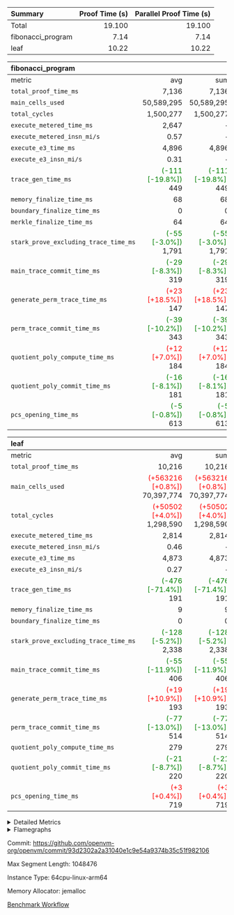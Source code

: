 | Summary | Proof Time (s) | Parallel Proof Time (s) |
|:---|---:|---:|
| Total |  19.100 |  19.100 |
| fibonacci_program |  7.14 |  7.14 |
| leaf |  10.22 |  10.22 |


| fibonacci_program |||||
|:---|---:|---:|---:|---:|
|metric|avg|sum|max|min|
| `total_proof_time_ms ` |  7,136 |  7,136 |  7,136 |  7,136 |
| `main_cells_used     ` |  50,589,295 |  50,589,295 |  50,589,295 |  50,589,295 |
| `total_cycles        ` |  1,500,277 |  1,500,277 |  1,500,277 |  1,500,277 |
| `execute_metered_time_ms` |  2,647 | -          | -          | -          |
| `execute_metered_insn_mi/s` |  0.57 | -          |  0.57 |  0.57 |
| `execute_e3_time_ms  ` |  4,896 |  4,896 |  4,896 |  4,896 |
| `execute_e3_insn_mi/s` |  0.31 | -          |  0.31 |  0.31 |
| `trace_gen_time_ms   ` | <span style='color: green'>(-111 [-19.8%])</span> 449 | <span style='color: green'>(-111 [-19.8%])</span> 449 | <span style='color: green'>(-111 [-19.8%])</span> 449 | <span style='color: green'>(-111 [-19.8%])</span> 449 |
| `memory_finalize_time_ms` |  68 |  68 |  68 |  68 |
| `boundary_finalize_time_ms` |  0 |  0 |  0 |  0 |
| `merkle_finalize_time_ms` |  64 |  64 |  64 |  64 |
| `stark_prove_excluding_trace_time_ms` | <span style='color: green'>(-55 [-3.0%])</span> 1,791 | <span style='color: green'>(-55 [-3.0%])</span> 1,791 | <span style='color: green'>(-55 [-3.0%])</span> 1,791 | <span style='color: green'>(-55 [-3.0%])</span> 1,791 |
| `main_trace_commit_time_ms` | <span style='color: green'>(-29 [-8.3%])</span> 319 | <span style='color: green'>(-29 [-8.3%])</span> 319 | <span style='color: green'>(-29 [-8.3%])</span> 319 | <span style='color: green'>(-29 [-8.3%])</span> 319 |
| `generate_perm_trace_time_ms` | <span style='color: red'>(+23 [+18.5%])</span> 147 | <span style='color: red'>(+23 [+18.5%])</span> 147 | <span style='color: red'>(+23 [+18.5%])</span> 147 | <span style='color: red'>(+23 [+18.5%])</span> 147 |
| `perm_trace_commit_time_ms` | <span style='color: green'>(-39 [-10.2%])</span> 343 | <span style='color: green'>(-39 [-10.2%])</span> 343 | <span style='color: green'>(-39 [-10.2%])</span> 343 | <span style='color: green'>(-39 [-10.2%])</span> 343 |
| `quotient_poly_compute_time_ms` | <span style='color: red'>(+12 [+7.0%])</span> 184 | <span style='color: red'>(+12 [+7.0%])</span> 184 | <span style='color: red'>(+12 [+7.0%])</span> 184 | <span style='color: red'>(+12 [+7.0%])</span> 184 |
| `quotient_poly_commit_time_ms` | <span style='color: green'>(-16 [-8.1%])</span> 181 | <span style='color: green'>(-16 [-8.1%])</span> 181 | <span style='color: green'>(-16 [-8.1%])</span> 181 | <span style='color: green'>(-16 [-8.1%])</span> 181 |
| `pcs_opening_time_ms ` | <span style='color: green'>(-5 [-0.8%])</span> 613 | <span style='color: green'>(-5 [-0.8%])</span> 613 | <span style='color: green'>(-5 [-0.8%])</span> 613 | <span style='color: green'>(-5 [-0.8%])</span> 613 |

| leaf |||||
|:---|---:|---:|---:|---:|
|metric|avg|sum|max|min|
| `total_proof_time_ms ` |  10,216 |  10,216 |  10,216 |  10,216 |
| `main_cells_used     ` | <span style='color: red'>(+563216 [+0.8%])</span> 70,397,774 | <span style='color: red'>(+563216 [+0.8%])</span> 70,397,774 | <span style='color: red'>(+563216 [+0.8%])</span> 70,397,774 | <span style='color: red'>(+563216 [+0.8%])</span> 70,397,774 |
| `total_cycles        ` | <span style='color: red'>(+50502 [+4.0%])</span> 1,298,590 | <span style='color: red'>(+50502 [+4.0%])</span> 1,298,590 | <span style='color: red'>(+50502 [+4.0%])</span> 1,298,590 | <span style='color: red'>(+50502 [+4.0%])</span> 1,298,590 |
| `execute_metered_time_ms` |  2,814 |  2,814 |  2,814 |  2,814 |
| `execute_metered_insn_mi/s` |  0.46 | -          |  0.46 |  0.46 |
| `execute_e3_time_ms  ` |  4,873 |  4,873 |  4,873 |  4,873 |
| `execute_e3_insn_mi/s` |  0.27 | -          |  0.27 |  0.27 |
| `trace_gen_time_ms   ` | <span style='color: green'>(-476 [-71.4%])</span> 191 | <span style='color: green'>(-476 [-71.4%])</span> 191 | <span style='color: green'>(-476 [-71.4%])</span> 191 | <span style='color: green'>(-476 [-71.4%])</span> 191 |
| `memory_finalize_time_ms` |  9 |  9 |  9 |  9 |
| `boundary_finalize_time_ms` |  0 |  0 |  0 |  0 |
| `stark_prove_excluding_trace_time_ms` | <span style='color: green'>(-128 [-5.2%])</span> 2,338 | <span style='color: green'>(-128 [-5.2%])</span> 2,338 | <span style='color: green'>(-128 [-5.2%])</span> 2,338 | <span style='color: green'>(-128 [-5.2%])</span> 2,338 |
| `main_trace_commit_time_ms` | <span style='color: green'>(-55 [-11.9%])</span> 406 | <span style='color: green'>(-55 [-11.9%])</span> 406 | <span style='color: green'>(-55 [-11.9%])</span> 406 | <span style='color: green'>(-55 [-11.9%])</span> 406 |
| `generate_perm_trace_time_ms` | <span style='color: red'>(+19 [+10.9%])</span> 193 | <span style='color: red'>(+19 [+10.9%])</span> 193 | <span style='color: red'>(+19 [+10.9%])</span> 193 | <span style='color: red'>(+19 [+10.9%])</span> 193 |
| `perm_trace_commit_time_ms` | <span style='color: green'>(-77 [-13.0%])</span> 514 | <span style='color: green'>(-77 [-13.0%])</span> 514 | <span style='color: green'>(-77 [-13.0%])</span> 514 | <span style='color: green'>(-77 [-13.0%])</span> 514 |
| `quotient_poly_compute_time_ms` |  279 |  279 |  279 |  279 |
| `quotient_poly_commit_time_ms` | <span style='color: green'>(-21 [-8.7%])</span> 220 | <span style='color: green'>(-21 [-8.7%])</span> 220 | <span style='color: green'>(-21 [-8.7%])</span> 220 | <span style='color: green'>(-21 [-8.7%])</span> 220 |
| `pcs_opening_time_ms ` | <span style='color: red'>(+3 [+0.4%])</span> 719 | <span style='color: red'>(+3 [+0.4%])</span> 719 | <span style='color: red'>(+3 [+0.4%])</span> 719 | <span style='color: red'>(+3 [+0.4%])</span> 719 |



<details>
<summary>Detailed Metrics</summary>

|  | keygen_time_ms | commit_exe_time_ms | app proof_time_ms | agg_layer_time_ms |
| --- | --- | --- | --- |
|  | 48 | 5 | 13,730 | 10,249 | 

| group | single_leaf_agg_time_ms | num_segments | num_children | memory_to_vec_partition_time_ms | insns | fri.log_blowup | execute_segment_time_ms | execute_metered_time_ms | execute_metered_insn_mi/s |
| --- | --- | --- | --- | --- | --- | --- | --- | --- | --- |
| fibonacci_program |  | 1 |  | 24 | 1,500,278 | 1 | 10,639 | 2,647 | 0.57 | 
| leaf | 10,248 |  | 1 |  |  | 1 |  |  |  | 

| group | air_name | quotient_deg | interactions | constraints |
| --- | --- | --- | --- | --- |
| fibonacci_program | AccessAdapterAir<16> | 2 | 5 | 12 | 
| fibonacci_program | AccessAdapterAir<2> | 2 | 5 | 12 | 
| fibonacci_program | AccessAdapterAir<32> | 2 | 5 | 12 | 
| fibonacci_program | AccessAdapterAir<4> | 2 | 5 | 12 | 
| fibonacci_program | AccessAdapterAir<8> | 2 | 5 | 12 | 
| fibonacci_program | BitwiseOperationLookupAir<8> | 2 | 2 | 4 | 
| fibonacci_program | MemoryMerkleAir<8> | 2 | 4 | 39 | 
| fibonacci_program | PersistentBoundaryAir<8> | 2 | 3 | 7 | 
| fibonacci_program | PhantomAir | 2 | 3 | 5 | 
| fibonacci_program | Poseidon2PeripheryAir<BabyBearParameters>, 1> | 2 | 1 | 286 | 
| fibonacci_program | ProgramAir | 1 | 1 | 4 | 
| fibonacci_program | RangeTupleCheckerAir<2> | 1 | 1 | 4 | 
| fibonacci_program | Rv32HintStoreAir | 2 | 18 | 28 | 
| fibonacci_program | VariableRangeCheckerAir | 1 | 1 | 4 | 
| fibonacci_program | VmAirWrapper<Rv32BaseAluAdapterAir, BaseAluCoreAir<4, 8> | 2 | 20 | 37 | 
| fibonacci_program | VmAirWrapper<Rv32BaseAluAdapterAir, LessThanCoreAir<4, 8> | 2 | 18 | 40 | 
| fibonacci_program | VmAirWrapper<Rv32BaseAluAdapterAir, ShiftCoreAir<4, 8> | 2 | 24 | 91 | 
| fibonacci_program | VmAirWrapper<Rv32BranchAdapterAir, BranchEqualCoreAir<4> | 2 | 11 | 20 | 
| fibonacci_program | VmAirWrapper<Rv32BranchAdapterAir, BranchLessThanCoreAir<4, 8> | 2 | 13 | 35 | 
| fibonacci_program | VmAirWrapper<Rv32CondRdWriteAdapterAir, Rv32JalLuiCoreAir> | 2 | 10 | 18 | 
| fibonacci_program | VmAirWrapper<Rv32JalrAdapterAir, Rv32JalrCoreAir> | 2 | 16 | 20 | 
| fibonacci_program | VmAirWrapper<Rv32LoadStoreAdapterAir, LoadSignExtendCoreAir<4, 8> | 2 | 18 | 33 | 
| fibonacci_program | VmAirWrapper<Rv32LoadStoreAdapterAir, LoadStoreCoreAir<4> | 2 | 17 | 40 | 
| fibonacci_program | VmAirWrapper<Rv32MultAdapterAir, DivRemCoreAir<4, 8> | 2 | 25 | 84 | 
| fibonacci_program | VmAirWrapper<Rv32MultAdapterAir, MulHCoreAir<4, 8> | 2 | 24 | 31 | 
| fibonacci_program | VmAirWrapper<Rv32MultAdapterAir, MultiplicationCoreAir<4, 8> | 2 | 19 | 19 | 
| fibonacci_program | VmAirWrapper<Rv32RdWriteAdapterAir, Rv32AuipcCoreAir> | 2 | 12 | 14 | 
| fibonacci_program | VmConnectorAir | 2 | 5 | 11 | 
| leaf | AccessAdapterAir<2> | 2 | 5 | 12 | 
| leaf | AccessAdapterAir<4> | 2 | 5 | 12 | 
| leaf | AccessAdapterAir<8> | 2 | 5 | 12 | 
| leaf | FriReducedOpeningAir | 2 | 39 | 71 | 
| leaf | JalRangeCheckAir | 2 | 9 | 14 | 
| leaf | NativePoseidon2Air<BabyBearParameters>, 1> | 2 | 136 | 572 | 
| leaf | PhantomAir | 2 | 3 | 5 | 
| leaf | ProgramAir | 1 | 1 | 4 | 
| leaf | VariableRangeCheckerAir | 1 | 1 | 4 | 
| leaf | VmAirWrapper<AluNativeAdapterAir, FieldArithmeticCoreAir> | 2 | 15 | 27 | 
| leaf | VmAirWrapper<BranchNativeAdapterAir, BranchEqualCoreAir<1> | 2 | 11 | 25 | 
| leaf | VmAirWrapper<NativeAdapterAir<2, 0>, PublicValuesCoreAir> | 2 | 11 | 30 | 
| leaf | VmAirWrapper<NativeLoadStoreAdapterAir<1>, NativeLoadStoreCoreAir<1> | 2 | 15 | 20 | 
| leaf | VmAirWrapper<NativeLoadStoreAdapterAir<4>, NativeLoadStoreCoreAir<4> | 2 | 15 | 20 | 
| leaf | VmAirWrapper<NativeVectorizedAdapterAir<4>, FieldExtensionCoreAir> | 2 | 15 | 27 | 
| leaf | VmConnectorAir | 2 | 5 | 11 | 
| leaf | VolatileBoundaryAir | 2 | 7 | 19 | 

| group | air_name | dsl_ir | idx | opcode | cells_used |
| --- | --- | --- | --- | --- | --- |
| leaf | FriReducedOpeningAir | FriReducedOpening | 0 | FRI_REDUCED_OPENING | 7,101,000 | 
| leaf | JalRangeCheckAir |  | 0 | JAL | 12 | 
| leaf | JalRangeCheckAir | Alloc | 0 | RANGE_CHECK | 321,864 | 
| leaf | JalRangeCheckAir | IfEqI | 0 | JAL | 48,948 | 
| leaf | JalRangeCheckAir | IfNe | 0 | JAL | 36 | 
| leaf | JalRangeCheckAir | ZipFor | 0 | JAL | 148,200 | 
| leaf | NativePoseidon2Air<BabyBearParameters>, 1> | Poseidon2CompressBabyBear | 0 | COMP_POS2 | 10,746 | 
| leaf | NativePoseidon2Air<BabyBearParameters>, 1> | Poseidon2PermuteBabyBear | 0 | PERM_POS2 | 499,490 | 
| leaf | NativePoseidon2Air<BabyBearParameters>, 1> | VerifyBatchExt | 0 | VERIFY_BATCH | 9,950,000 | 
| leaf | NativePoseidon2Air<BabyBearParameters>, 1> | VerifyBatchFelt | 0 | VERIFY_BATCH | 14,248,400 | 
| leaf | PhantomAir | CT-CheckTraceHeightConstraints | 0 | PHANTOM | 12 | 
| leaf | PhantomAir | CT-ExtractPublicValuesCommit | 0 | PHANTOM | 12 | 
| leaf | PhantomAir | CT-HintOpenedValues | 0 | PHANTOM | 9,600 | 
| leaf | PhantomAir | CT-HintOpeningProof | 0 | PHANTOM | 9,612 | 
| leaf | PhantomAir | CT-HintOpeningValues | 0 | PHANTOM | 12 | 
| leaf | PhantomAir | CT-InitializePcsConst | 0 | PHANTOM | 12 | 
| leaf | PhantomAir | CT-ReadProofsFromInput | 0 | PHANTOM | 12 | 
| leaf | PhantomAir | CT-VerifyProofs | 0 | PHANTOM | 12 | 
| leaf | PhantomAir | CT-cache-generator-powers | 0 | PHANTOM | 1,200 | 
| leaf | PhantomAir | CT-compute-reduced-opening | 0 | PHANTOM | 9,600 | 
| leaf | PhantomAir | CT-exp-reverse-bits-len | 0 | PHANTOM | 93,600 | 
| leaf | PhantomAir | CT-pre-compute-rounds-context | 0 | PHANTOM | 12 | 
| leaf | PhantomAir | CT-single-reduced-opening-eval | 0 | PHANTOM | 145,200 | 
| leaf | PhantomAir | CT-stage-c-build-rounds | 0 | PHANTOM | 12 | 
| leaf | PhantomAir | CT-stage-d-verifier-verify | 0 | PHANTOM | 12 | 
| leaf | PhantomAir | CT-stage-d-verify-pcs | 0 | PHANTOM | 12 | 
| leaf | PhantomAir | CT-stage-e-verify-constraints | 0 | PHANTOM | 12 | 
| leaf | PhantomAir | CT-verify-batch | 0 | PHANTOM | 9,600 | 
| leaf | PhantomAir | CT-verify-batch-ext | 0 | PHANTOM | 24,000 | 
| leaf | PhantomAir | CT-verify-query | 0 | PHANTOM | 1,200 | 
| leaf | PhantomAir | HintBitsF | 0 | PHANTOM | 3,312 | 
| leaf | PhantomAir | HintFelt | 0 | PHANTOM | 74,694 | 
| leaf | PhantomAir | HintInputVec | 0 | PHANTOM | 966 | 
| leaf | PhantomAir | HintLoad | 0 | PHANTOM | 21,600 | 
| leaf | VmAirWrapper<AluNativeAdapterAir, FieldArithmeticCoreAir> |  | 0 | ADD | 29 | 
| leaf | VmAirWrapper<AluNativeAdapterAir, FieldArithmeticCoreAir> | AddEFFI | 0 | ADD | 26,912 | 
| leaf | VmAirWrapper<AluNativeAdapterAir, FieldArithmeticCoreAir> | AddEFI | 0 | ADD | 15,776 | 
| leaf | VmAirWrapper<AluNativeAdapterAir, FieldArithmeticCoreAir> | AddEI | 0 | ADD | 1,169,860 | 
| leaf | VmAirWrapper<AluNativeAdapterAir, FieldArithmeticCoreAir> | AddF | 0 | ADD | 560,280 | 
| leaf | VmAirWrapper<AluNativeAdapterAir, FieldArithmeticCoreAir> | AddFI | 0 | ADD | 431,897 | 
| leaf | VmAirWrapper<AluNativeAdapterAir, FieldArithmeticCoreAir> | AddV | 0 | ADD | 439,553 | 
| leaf | VmAirWrapper<AluNativeAdapterAir, FieldArithmeticCoreAir> | AddVI | 0 | ADD | 1,582,530 | 
| leaf | VmAirWrapper<AluNativeAdapterAir, FieldArithmeticCoreAir> | Alloc | 0 | ADD | 1,010,360 | 
| leaf | VmAirWrapper<AluNativeAdapterAir, FieldArithmeticCoreAir> | Alloc | 0 | MUL | 272,658 | 
| leaf | VmAirWrapper<AluNativeAdapterAir, FieldArithmeticCoreAir> | CastFV | 0 | ADD | 16,037 | 
| leaf | VmAirWrapper<AluNativeAdapterAir, FieldArithmeticCoreAir> | DivEIN | 0 | ADD | 5,916 | 
| leaf | VmAirWrapper<AluNativeAdapterAir, FieldArithmeticCoreAir> | DivF | 0 | DIV | 60,900 | 
| leaf | VmAirWrapper<AluNativeAdapterAir, FieldArithmeticCoreAir> | DivFIN | 0 | DIV | 3,509 | 
| leaf | VmAirWrapper<AluNativeAdapterAir, FieldArithmeticCoreAir> | ImmE | 0 | ADD | 84,332 | 
| leaf | VmAirWrapper<AluNativeAdapterAir, FieldArithmeticCoreAir> | ImmF | 0 | ADD | 555,292 | 
| leaf | VmAirWrapper<AluNativeAdapterAir, FieldArithmeticCoreAir> | ImmV | 0 | ADD | 885,022 | 
| leaf | VmAirWrapper<AluNativeAdapterAir, FieldArithmeticCoreAir> | LoadE | 0 | ADD | 513,300 | 
| leaf | VmAirWrapper<AluNativeAdapterAir, FieldArithmeticCoreAir> | LoadE | 0 | MUL | 513,300 | 
| leaf | VmAirWrapper<AluNativeAdapterAir, FieldArithmeticCoreAir> | LoadF | 0 | ADD | 243,049 | 
| leaf | VmAirWrapper<AluNativeAdapterAir, FieldArithmeticCoreAir> | LoadF | 0 | MUL | 13,920 | 
| leaf | VmAirWrapper<AluNativeAdapterAir, FieldArithmeticCoreAir> | LoadHeapPtr | 0 | ADD | 29 | 
| leaf | VmAirWrapper<AluNativeAdapterAir, FieldArithmeticCoreAir> | LoadV | 0 | ADD | 125,570 | 
| leaf | VmAirWrapper<AluNativeAdapterAir, FieldArithmeticCoreAir> | LoadV | 0 | MUL | 115,217 | 
| leaf | VmAirWrapper<AluNativeAdapterAir, FieldArithmeticCoreAir> | MulEF | 0 | MUL | 243,832 | 
| leaf | VmAirWrapper<AluNativeAdapterAir, FieldArithmeticCoreAir> | MulEFI | 0 | MUL | 10,788 | 
| leaf | VmAirWrapper<AluNativeAdapterAir, FieldArithmeticCoreAir> | MulEI | 0 | ADD | 138,620 | 
| leaf | VmAirWrapper<AluNativeAdapterAir, FieldArithmeticCoreAir> | MulF | 0 | MUL | 744,836 | 
| leaf | VmAirWrapper<AluNativeAdapterAir, FieldArithmeticCoreAir> | MulFI | 0 | MUL | 496,799 | 
| leaf | VmAirWrapper<AluNativeAdapterAir, FieldArithmeticCoreAir> | MulV | 0 | MUL | 21,228 | 
| leaf | VmAirWrapper<AluNativeAdapterAir, FieldArithmeticCoreAir> | MulVI | 0 | MUL | 274,166 | 
| leaf | VmAirWrapper<AluNativeAdapterAir, FieldArithmeticCoreAir> | NegE | 0 | MUL | 2,088 | 
| leaf | VmAirWrapper<AluNativeAdapterAir, FieldArithmeticCoreAir> | StoreE | 0 | ADD | 510,400 | 
| leaf | VmAirWrapper<AluNativeAdapterAir, FieldArithmeticCoreAir> | StoreE | 0 | MUL | 510,400 | 
| leaf | VmAirWrapper<AluNativeAdapterAir, FieldArithmeticCoreAir> | StoreF | 0 | ADD | 15,196 | 
| leaf | VmAirWrapper<AluNativeAdapterAir, FieldArithmeticCoreAir> | StoreF | 0 | MUL | 14,732 | 
| leaf | VmAirWrapper<AluNativeAdapterAir, FieldArithmeticCoreAir> | StoreHeapPtr | 0 | ADD | 29 | 
| leaf | VmAirWrapper<AluNativeAdapterAir, FieldArithmeticCoreAir> | StoreV | 0 | ADD | 63,887 | 
| leaf | VmAirWrapper<AluNativeAdapterAir, FieldArithmeticCoreAir> | StoreV | 0 | MUL | 29,087 | 
| leaf | VmAirWrapper<AluNativeAdapterAir, FieldArithmeticCoreAir> | SubEF | 0 | ADD | 1,057,746 | 
| leaf | VmAirWrapper<AluNativeAdapterAir, FieldArithmeticCoreAir> | SubEF | 0 | SUB | 352,582 | 
| leaf | VmAirWrapper<AluNativeAdapterAir, FieldArithmeticCoreAir> | SubEFI | 0 | ADD | 7,656 | 
| leaf | VmAirWrapper<AluNativeAdapterAir, FieldArithmeticCoreAir> | SubEI | 0 | ADD | 11,832 | 
| leaf | VmAirWrapper<AluNativeAdapterAir, FieldArithmeticCoreAir> | SubFI | 0 | SUB | 496,248 | 
| leaf | VmAirWrapper<AluNativeAdapterAir, FieldArithmeticCoreAir> | SubV | 0 | SUB | 405,420 | 
| leaf | VmAirWrapper<AluNativeAdapterAir, FieldArithmeticCoreAir> | SubVI | 0 | SUB | 6,322 | 
| leaf | VmAirWrapper<AluNativeAdapterAir, FieldArithmeticCoreAir> | SubVIN | 0 | SUB | 58,000 | 
| leaf | VmAirWrapper<AluNativeAdapterAir, FieldArithmeticCoreAir> | UnsafeCastVF | 0 | ADD | 14,181 | 
| leaf | VmAirWrapper<AluNativeAdapterAir, FieldArithmeticCoreAir> | ZipFor | 0 | ADD | 3,819,445 | 
| leaf | VmAirWrapper<BranchNativeAdapterAir, BranchEqualCoreAir<1> | AssertEqE | 0 | NativeBranchEqualOpcode(BNE) | 10,948 | 
| leaf | VmAirWrapper<BranchNativeAdapterAir, BranchEqualCoreAir<1> | AssertEqEI | 0 | NativeBranchEqualOpcode(BNE) | 92 | 
| leaf | VmAirWrapper<BranchNativeAdapterAir, BranchEqualCoreAir<1> | AssertEqF | 0 | NativeBranchEqualOpcode(BNE) | 406,456 | 
| leaf | VmAirWrapper<BranchNativeAdapterAir, BranchEqualCoreAir<1> | AssertEqV | 0 | NativeBranchEqualOpcode(BNE) | 30,245 | 
| leaf | VmAirWrapper<BranchNativeAdapterAir, BranchEqualCoreAir<1> | AssertEqVI | 0 | NativeBranchEqualOpcode(BNE) | 11,684 | 
| leaf | VmAirWrapper<BranchNativeAdapterAir, BranchEqualCoreAir<1> | AssertNonZero | 0 | NativeBranchEqualOpcode(BEQ) | 23 | 
| leaf | VmAirWrapper<BranchNativeAdapterAir, BranchEqualCoreAir<1> | IfEq | 0 | NativeBranchEqualOpcode(BNE) | 232,852 | 
| leaf | VmAirWrapper<BranchNativeAdapterAir, BranchEqualCoreAir<1> | IfEqI | 0 | NativeBranchEqualOpcode(BNE) | 264,454 | 
| leaf | VmAirWrapper<BranchNativeAdapterAir, BranchEqualCoreAir<1> | IfNe | 0 | NativeBranchEqualOpcode(BEQ) | 137,908 | 
| leaf | VmAirWrapper<BranchNativeAdapterAir, BranchEqualCoreAir<1> | IfNeI | 0 | NativeBranchEqualOpcode(BEQ) | 2,622 | 
| leaf | VmAirWrapper<BranchNativeAdapterAir, BranchEqualCoreAir<1> | ZipFor | 0 | NativeBranchEqualOpcode(BNE) | 1,699,907 | 
| leaf | VmAirWrapper<NativeAdapterAir<2, 0>, PublicValuesCoreAir> | Publish | 0 | PUBLISH | 972 | 
| leaf | VmAirWrapper<NativeLoadStoreAdapterAir<1>, NativeLoadStoreCoreAir<1> | LoadF | 0 | LOADW | 1,138,158 | 
| leaf | VmAirWrapper<NativeLoadStoreAdapterAir<1>, NativeLoadStoreCoreAir<1> | LoadV | 0 | LOADW | 2,961,903 | 
| leaf | VmAirWrapper<NativeLoadStoreAdapterAir<1>, NativeLoadStoreCoreAir<1> | StoreF | 0 | STOREW | 275,457 | 
| leaf | VmAirWrapper<NativeLoadStoreAdapterAir<1>, NativeLoadStoreCoreAir<1> | StoreHintWord | 0 | HINT_STOREW | 902,853 | 
| leaf | VmAirWrapper<NativeLoadStoreAdapterAir<1>, NativeLoadStoreCoreAir<1> | StoreV | 0 | STOREW | 362,502 | 
| leaf | VmAirWrapper<NativeLoadStoreAdapterAir<4>, NativeLoadStoreCoreAir<4> | LoadE | 0 | LOADW | 1,408,401 | 
| leaf | VmAirWrapper<NativeLoadStoreAdapterAir<4>, NativeLoadStoreCoreAir<4> | StoreE | 0 | STOREW | 794,070 | 
| leaf | VmAirWrapper<NativeVectorizedAdapterAir<4>, FieldExtensionCoreAir> | AddE | 0 | FE4ADD | 773,186 | 
| leaf | VmAirWrapper<NativeVectorizedAdapterAir<4>, FieldExtensionCoreAir> | DivE | 0 | BBE4DIV | 537,244 | 
| leaf | VmAirWrapper<NativeVectorizedAdapterAir<4>, FieldExtensionCoreAir> | DivEIN | 0 | BBE4DIV | 1,938 | 
| leaf | VmAirWrapper<NativeVectorizedAdapterAir<4>, FieldExtensionCoreAir> | MulE | 0 | BBE4MUL | 1,464,254 | 
| leaf | VmAirWrapper<NativeVectorizedAdapterAir<4>, FieldExtensionCoreAir> | MulEI | 0 | BBE4MUL | 45,410 | 
| leaf | VmAirWrapper<NativeVectorizedAdapterAir<4>, FieldExtensionCoreAir> | SubE | 0 | FE4SUB | 253,498 | 

| group | air_name | dsl_ir | opcode | segment | cells_used |
| --- | --- | --- | --- | --- | --- |
| fibonacci_program | PhantomAir |  | PHANTOM | 0 | 6 | 
| fibonacci_program | Rv32HintStoreAir |  | HINT_BUFFER | 0 | 64 | 
| fibonacci_program | Rv32HintStoreAir |  | HINT_STOREW | 0 | 32 | 
| fibonacci_program | VmAirWrapper<Rv32BaseAluAdapterAir, BaseAluCoreAir<4, 8> |  | ADD | 0 | 32,403,168 | 
| fibonacci_program | VmAirWrapper<Rv32BaseAluAdapterAir, BaseAluCoreAir<4, 8> |  | AND | 0 | 144 | 
| fibonacci_program | VmAirWrapper<Rv32BaseAluAdapterAir, BaseAluCoreAir<4, 8> |  | OR | 0 | 108 | 
| fibonacci_program | VmAirWrapper<Rv32BaseAluAdapterAir, BaseAluCoreAir<4, 8> |  | SUB | 0 | 72 | 
| fibonacci_program | VmAirWrapper<Rv32BaseAluAdapterAir, BaseAluCoreAir<4, 8> |  | XOR | 0 | 72 | 
| fibonacci_program | VmAirWrapper<Rv32BaseAluAdapterAir, LessThanCoreAir<4, 8> |  | SLTU | 0 | 11,100,111 | 
| fibonacci_program | VmAirWrapper<Rv32BranchAdapterAir, BranchEqualCoreAir<4> |  | BEQ | 0 | 2,600,234 | 
| fibonacci_program | VmAirWrapper<Rv32BranchAdapterAir, BranchEqualCoreAir<4> |  | BNE | 0 | 2,600,130 | 
| fibonacci_program | VmAirWrapper<Rv32BranchAdapterAir, BranchLessThanCoreAir<4, 8> |  | BGEU | 0 | 64 | 
| fibonacci_program | VmAirWrapper<Rv32BranchAdapterAir, BranchLessThanCoreAir<4, 8> |  | BLT | 0 | 64 | 
| fibonacci_program | VmAirWrapper<Rv32BranchAdapterAir, BranchLessThanCoreAir<4, 8> |  | BLTU | 0 | 128 | 
| fibonacci_program | VmAirWrapper<Rv32CondRdWriteAdapterAir, Rv32JalLuiCoreAir> |  | JAL | 0 | 1,800,036 | 
| fibonacci_program | VmAirWrapper<Rv32CondRdWriteAdapterAir, Rv32JalLuiCoreAir> |  | LUI | 0 | 378 | 
| fibonacci_program | VmAirWrapper<Rv32JalrAdapterAir, Rv32JalrCoreAir> |  | JALR | 0 | 700 | 
| fibonacci_program | VmAirWrapper<Rv32LoadStoreAdapterAir, LoadStoreCoreAir<4> |  | LOADBU | 0 | 328 | 
| fibonacci_program | VmAirWrapper<Rv32LoadStoreAdapterAir, LoadStoreCoreAir<4> |  | LOADW | 0 | 1,230 | 
| fibonacci_program | VmAirWrapper<Rv32LoadStoreAdapterAir, LoadStoreCoreAir<4> |  | STOREB | 0 | 410 | 
| fibonacci_program | VmAirWrapper<Rv32LoadStoreAdapterAir, LoadStoreCoreAir<4> |  | STOREW | 0 | 1,640 | 
| fibonacci_program | VmAirWrapper<Rv32RdWriteAdapterAir, Rv32AuipcCoreAir> |  | AUIPC | 0 | 240 | 

| group | air_name | idx | rows | prep_cols | perm_cols | main_cols | cells |
| --- | --- | --- | --- | --- | --- | --- | --- |
| leaf | AccessAdapterAir<2> | 0 | 262,144 |  | 16 | 11 | 7,077,888 | 
| leaf | AccessAdapterAir<4> | 0 | 131,072 |  | 16 | 13 | 3,801,088 | 
| leaf | AccessAdapterAir<8> | 0 | 4,096 |  | 16 | 17 | 135,168 | 
| leaf | FriReducedOpeningAir | 0 | 524,288 |  | 84 | 27 | 58,195,968 | 
| leaf | JalRangeCheckAir | 0 | 65,536 |  | 28 | 12 | 2,621,440 | 
| leaf | NativePoseidon2Air<BabyBearParameters>, 1> | 0 | 65,536 |  | 312 | 398 | 46,530,560 | 
| leaf | PhantomAir | 0 | 131,072 |  | 12 | 6 | 2,359,296 | 
| leaf | ProgramAir | 0 | 131,072 |  | 8 | 10 | 2,359,296 | 
| leaf | VariableRangeCheckerAir | 0 | 262,144 | 2 | 8 | 1 | 2,359,296 | 
| leaf | VmAirWrapper<AluNativeAdapterAir, FieldArithmeticCoreAir> | 0 | 1,048,576 |  | 36 | 29 | 68,157,440 | 
| leaf | VmAirWrapper<BranchNativeAdapterAir, BranchEqualCoreAir<1> | 0 | 131,072 |  | 28 | 23 | 6,684,672 | 
| leaf | VmAirWrapper<NativeAdapterAir<2, 0>, PublicValuesCoreAir> | 0 | 64 |  | 28 | 27 | 3,520 | 
| leaf | VmAirWrapper<NativeLoadStoreAdapterAir<1>, NativeLoadStoreCoreAir<1> | 0 | 524,288 |  | 40 | 21 | 31,981,568 | 
| leaf | VmAirWrapper<NativeLoadStoreAdapterAir<4>, NativeLoadStoreCoreAir<4> | 0 | 131,072 |  | 40 | 27 | 8,781,824 | 
| leaf | VmAirWrapper<NativeVectorizedAdapterAir<4>, FieldExtensionCoreAir> | 0 | 131,072 |  | 36 | 38 | 9,699,328 | 
| leaf | VmConnectorAir | 0 | 2 | 1 | 16 | 5 | 42 | 
| leaf | VolatileBoundaryAir | 0 | 131,072 |  | 20 | 12 | 4,194,304 | 

| group | air_name | segment | rows | prep_cols | perm_cols | main_cols | cells |
| --- | --- | --- | --- | --- | --- | --- | --- |
| fibonacci_program | AccessAdapterAir<8> | 0 | 128 |  | 16 | 17 | 4,224 | 
| fibonacci_program | BitwiseOperationLookupAir<8> | 0 | 65,536 | 3 | 8 | 2 | 655,360 | 
| fibonacci_program | MemoryMerkleAir<8> | 0 | 512 |  | 16 | 32 | 24,576 | 
| fibonacci_program | PersistentBoundaryAir<8> | 0 | 128 |  | 12 | 20 | 4,096 | 
| fibonacci_program | PhantomAir | 0 | 1 |  | 12 | 6 | 18 | 
| fibonacci_program | Poseidon2PeripheryAir<BabyBearParameters>, 1> | 0 | 256 |  | 8 | 300 | 78,848 | 
| fibonacci_program | ProgramAir | 0 | 8,192 |  | 8 | 10 | 147,456 | 
| fibonacci_program | RangeTupleCheckerAir<2> | 0 | 524,288 | 2 | 8 | 1 | 4,718,592 | 
| fibonacci_program | Rv32HintStoreAir | 0 | 4 |  | 44 | 32 | 304 | 
| fibonacci_program | VariableRangeCheckerAir | 0 | 262,144 | 2 | 8 | 1 | 2,359,296 | 
| fibonacci_program | VmAirWrapper<Rv32BaseAluAdapterAir, BaseAluCoreAir<4, 8> | 0 | 1,048,576 |  | 52 | 36 | 92,274,688 | 
| fibonacci_program | VmAirWrapper<Rv32BaseAluAdapterAir, LessThanCoreAir<4, 8> | 0 | 524,288 |  | 40 | 37 | 40,370,176 | 
| fibonacci_program | VmAirWrapper<Rv32BranchAdapterAir, BranchEqualCoreAir<4> | 0 | 262,144 |  | 28 | 26 | 14,155,776 | 
| fibonacci_program | VmAirWrapper<Rv32BranchAdapterAir, BranchLessThanCoreAir<4, 8> | 0 | 8 |  | 32 | 32 | 512 | 
| fibonacci_program | VmAirWrapper<Rv32CondRdWriteAdapterAir, Rv32JalLuiCoreAir> | 0 | 131,072 |  | 28 | 18 | 6,029,312 | 
| fibonacci_program | VmAirWrapper<Rv32JalrAdapterAir, Rv32JalrCoreAir> | 0 | 32 |  | 36 | 28 | 2,048 | 
| fibonacci_program | VmAirWrapper<Rv32LoadStoreAdapterAir, LoadStoreCoreAir<4> | 0 | 128 |  | 52 | 41 | 11,904 | 
| fibonacci_program | VmAirWrapper<Rv32RdWriteAdapterAir, Rv32AuipcCoreAir> | 0 | 16 |  | 28 | 20 | 768 | 
| fibonacci_program | VmConnectorAir | 0 | 2 | 1 | 16 | 5 | 42 | 

| group | chip_name | idx | rows_used |
| --- | --- | --- | --- |
| leaf | AccessAdapter<2> | 0 | 262,144 | 
| leaf | AccessAdapter<4> | 0 | 131,072 | 
| leaf | AccessAdapter<8> | 0 | 4,096 | 
| leaf | Boundary | 0 | 111,648 | 
| leaf | FriReducedOpeningAir | 0 | 263,000 | 
| leaf | JalRangeCheckAir | 0 | 43,255 | 
| leaf | NativePoseidon2Air<BabyBearParameters>, 1> | 0 | 62,082 | 
| leaf | PhantomAir | 0 | 67,386 | 
| leaf | ProgramChip | 0 | 72,940 | 
| leaf | VariableRangeCheckerAir | 0 | 262,144 | 
| leaf | VmAirWrapper<AluNativeAdapterAir, FieldArithmeticCoreAir> | 0 | 618,993 | 
| leaf | VmAirWrapper<BranchNativeAdapterAir, BranchEqualCoreAir<1> | 0 | 121,617 | 
| leaf | VmAirWrapper<NativeAdapterAir<2, 0>, PublicValuesCoreAir> | 0 | 36 | 
| leaf | VmAirWrapper<NativeLoadStoreAdapterAir<1>, NativeLoadStoreCoreAir<1> | 0 | 268,613 | 
| leaf | VmAirWrapper<NativeLoadStoreAdapterAir<4>, NativeLoadStoreCoreAir<4> | 0 | 81,573 | 
| leaf | VmAirWrapper<NativeVectorizedAdapterAir<4>, FieldExtensionCoreAir> | 0 | 80,935 | 
| leaf | VmConnectorAir | 0 | 2 | 

| group | chip_name | segment | rows_used |
| --- | --- | --- | --- |
| fibonacci_program | AccessAdapter<8> | 0 | 64 | 
| fibonacci_program | BitwiseOperationLookupAir<8> | 0 | 65,536 | 
| fibonacci_program | Boundary | 0 | 80 | 
| fibonacci_program | Merkle | 0 | 304 | 
| fibonacci_program | PhantomAir | 0 | 1 | 
| fibonacci_program | Poseidon2PeripheryAir<F, 1> | 0 | 225 | 
| fibonacci_program | ProgramChip | 0 | 6,942 | 
| fibonacci_program | RangeTupleCheckerAir<2> | 0 | 524,288 | 
| fibonacci_program | Rv32HintStoreAir | 0 | 3 | 
| fibonacci_program | VariableRangeCheckerAir | 0 | 262,144 | 
| fibonacci_program | VmAirWrapper<Rv32BaseAluAdapterAir, BaseAluCoreAir<4, 8> | 0 | 900,099 | 
| fibonacci_program | VmAirWrapper<Rv32BaseAluAdapterAir, LessThanCoreAir<4, 8> | 0 | 300,003 | 
| fibonacci_program | VmAirWrapper<Rv32BranchAdapterAir, BranchEqualCoreAir<4> | 0 | 200,014 | 
| fibonacci_program | VmAirWrapper<Rv32BranchAdapterAir, BranchLessThanCoreAir<4, 8> | 0 | 8 | 
| fibonacci_program | VmAirWrapper<Rv32CondRdWriteAdapterAir, Rv32JalLuiCoreAir> | 0 | 100,023 | 
| fibonacci_program | VmAirWrapper<Rv32JalrAdapterAir, Rv32JalrCoreAir> | 0 | 25 | 
| fibonacci_program | VmAirWrapper<Rv32LoadStoreAdapterAir, LoadStoreCoreAir<4> | 0 | 88 | 
| fibonacci_program | VmAirWrapper<Rv32RdWriteAdapterAir, Rv32AuipcCoreAir> | 0 | 13 | 
| fibonacci_program | VmConnectorAir | 0 | 2 | 

| group | dsl_ir | idx | opcode | frequency | execution_time |
| --- | --- | --- | --- | --- | --- |
| leaf |  | 0 | ADD | 2 | 21,214 | 
| leaf |  | 0 | JAL | 1 | 524 | 
| leaf | AddE | 0 | FE4ADD | 20,347 | 4,143,450 | 
| leaf | AddEFFI | 0 | ADD | 928 | 129,345 | 
| leaf | AddEFI | 0 | ADD | 544 | 95,178 | 
| leaf | AddEI | 0 | ADD | 40,340 | 5,705,984 | 
| leaf | AddF | 0 | ADD | 19,320 | 2,376,737 | 
| leaf | AddFI | 0 | ADD | 14,893 | 1,666,504 | 
| leaf | AddV | 0 | ADD | 15,157 | 1,867,098 | 
| leaf | AddVI | 0 | ADD | 54,570 | 5,973,410 | 
| leaf | Alloc | 0 | ADD | 34,840 | 3,912,569 | 
| leaf | Alloc | 0 | MUL | 9,402 | 1,059,648 | 
| leaf | Alloc | 0 | RANGE_CHECK | 26,822 | 2,721,796 | 
| leaf | AssertEqE | 0 | NativeBranchEqualOpcode(BNE) | 476 | 61,684 | 
| leaf | AssertEqEI | 0 | NativeBranchEqualOpcode(BNE) | 4 | 402 | 
| leaf | AssertEqF | 0 | NativeBranchEqualOpcode(BNE) | 17,672 | 1,861,992 | 
| leaf | AssertEqV | 0 | NativeBranchEqualOpcode(BNE) | 1,315 | 151,171 | 
| leaf | AssertEqVI | 0 | NativeBranchEqualOpcode(BNE) | 508 | 46,435 | 
| leaf | AssertNonZero | 0 | NativeBranchEqualOpcode(BEQ) | 1 | 116 | 
| leaf | CT-CheckTraceHeightConstraints | 0 | PHANTOM | 2 | 222 | 
| leaf | CT-ExtractPublicValuesCommit | 0 | PHANTOM | 2 | 152 | 
| leaf | CT-HintOpenedValues | 0 | PHANTOM | 1,600 | 127,084 | 
| leaf | CT-HintOpeningProof | 0 | PHANTOM | 1,602 | 97,841 | 
| leaf | CT-HintOpeningValues | 0 | PHANTOM | 2 | 132 | 
| leaf | CT-InitializePcsConst | 0 | PHANTOM | 2 | 1,078 | 
| leaf | CT-ReadProofsFromInput | 0 | PHANTOM | 2 | 136 | 
| leaf | CT-VerifyProofs | 0 | PHANTOM | 2 | 134 | 
| leaf | CT-cache-generator-powers | 0 | PHANTOM | 200 | 14,955 | 
| leaf | CT-compute-reduced-opening | 0 | PHANTOM | 1,600 | 141,590 | 
| leaf | CT-exp-reverse-bits-len | 0 | PHANTOM | 15,600 | 985,500 | 
| leaf | CT-pre-compute-rounds-context | 0 | PHANTOM | 2 | 190 | 
| leaf | CT-single-reduced-opening-eval | 0 | PHANTOM | 24,200 | 1,506,756 | 
| leaf | CT-stage-c-build-rounds | 0 | PHANTOM | 2 | 208 | 
| leaf | CT-stage-d-verifier-verify | 0 | PHANTOM | 2 | 168 | 
| leaf | CT-stage-d-verify-pcs | 0 | PHANTOM | 2 | 154 | 
| leaf | CT-stage-e-verify-constraints | 0 | PHANTOM | 2 | 216 | 
| leaf | CT-verify-batch | 0 | PHANTOM | 1,600 | 106,702 | 
| leaf | CT-verify-batch-ext | 0 | PHANTOM | 4,000 | 275,253 | 
| leaf | CT-verify-query | 0 | PHANTOM | 200 | 12,133 | 
| leaf | CastFV | 0 | ADD | 553 | 61,077 | 
| leaf | DivE | 0 | BBE4DIV | 14,138 | 8,216,816 | 
| leaf | DivEIN | 0 | ADD | 204 | 24,362 | 
| leaf | DivEIN | 0 | BBE4DIV | 51 | 37,831 | 
| leaf | DivF | 0 | DIV | 2,100 | 545,420 | 
| leaf | DivFIN | 0 | DIV | 121 | 31,239 | 
| leaf | FriReducedOpening | 0 | FRI_REDUCED_OPENING | 12,100 | 22,857,118 | 
| leaf | HintBitsF | 0 | PHANTOM | 552 | 104,972 | 
| leaf | HintFelt | 0 | PHANTOM | 12,449 | 1,014,280 | 
| leaf | HintInputVec | 0 | PHANTOM | 161 | 40,446 | 
| leaf | HintLoad | 0 | PHANTOM | 3,600 | 330,447 | 
| leaf | IfEq | 0 | NativeBranchEqualOpcode(BNE) | 10,124 | 1,097,145 | 
| leaf | IfEqI | 0 | JAL | 4,079 | 413,464 | 
| leaf | IfEqI | 0 | NativeBranchEqualOpcode(BNE) | 11,498 | 1,215,232 | 
| leaf | IfNe | 0 | JAL | 3 | 304 | 
| leaf | IfNe | 0 | NativeBranchEqualOpcode(BEQ) | 5,996 | 694,599 | 
| leaf | IfNeI | 0 | NativeBranchEqualOpcode(BEQ) | 114 | 11,777 | 
| leaf | ImmE | 0 | ADD | 2,908 | 389,304 | 
| leaf | ImmF | 0 | ADD | 19,148 | 2,366,227 | 
| leaf | ImmV | 0 | ADD | 30,518 | 3,698,353 | 
| leaf | LoadE | 0 | ADD | 17,700 | 2,182,862 | 
| leaf | LoadE | 0 | LOADW | 52,163 | 11,959,429 | 
| leaf | LoadE | 0 | MUL | 17,700 | 1,995,296 | 
| leaf | LoadF | 0 | ADD | 8,381 | 1,022,844 | 
| leaf | LoadF | 0 | LOADW | 54,198 | 7,652,954 | 
| leaf | LoadF | 0 | MUL | 480 | 52,095 | 
| leaf | LoadHeapPtr | 0 | ADD | 1 | 127 | 
| leaf | LoadV | 0 | ADD | 4,330 | 579,216 | 
| leaf | LoadV | 0 | LOADW | 141,043 | 19,231,035 | 
| leaf | LoadV | 0 | MUL | 3,973 | 431,577 | 
| leaf | MulE | 0 | BBE4MUL | 38,533 | 8,959,650 | 
| leaf | MulEF | 0 | MUL | 8,408 | 1,310,734 | 
| leaf | MulEFI | 0 | MUL | 372 | 55,917 | 
| leaf | MulEI | 0 | ADD | 4,780 | 611,925 | 
| leaf | MulEI | 0 | BBE4MUL | 1,195 | 475,936 | 
| leaf | MulF | 0 | MUL | 25,684 | 3,258,171 | 
| leaf | MulFI | 0 | MUL | 17,131 | 1,964,740 | 
| leaf | MulV | 0 | MUL | 732 | 92,309 | 
| leaf | MulVI | 0 | MUL | 9,454 | 1,085,187 | 
| leaf | NegE | 0 | MUL | 72 | 10,825 | 
| leaf | Poseidon2CompressBabyBear | 0 | COMP_POS2 | 27 | 65,659 | 
| leaf | Poseidon2PermuteBabyBear | 0 | PERM_POS2 | 1,255 | 2,643,609 | 
| leaf | Publish | 0 | PUBLISH | 36 | 5,621 | 
| leaf | StoreE | 0 | ADD | 17,600 | 2,183,723 | 
| leaf | StoreE | 0 | MUL | 17,600 | 2,047,561 | 
| leaf | StoreE | 0 | STOREW | 29,410 | 6,579,476 | 
| leaf | StoreF | 0 | ADD | 524 | 66,752 | 
| leaf | StoreF | 0 | MUL | 508 | 57,705 | 
| leaf | StoreF | 0 | STOREW | 13,117 | 1,960,535 | 
| leaf | StoreHeapPtr | 0 | ADD | 1 | 257 | 
| leaf | StoreHintWord | 0 | HINT_STOREW | 42,993 | 8,263,059 | 
| leaf | StoreV | 0 | ADD | 2,203 | 270,505 | 
| leaf | StoreV | 0 | MUL | 1,003 | 113,435 | 
| leaf | StoreV | 0 | STOREW | 17,262 | 3,489,653 | 
| leaf | SubE | 0 | FE4SUB | 6,671 | 1,877,226 | 
| leaf | SubEF | 0 | ADD | 36,474 | 3,614,429 | 
| leaf | SubEF | 0 | SUB | 12,158 | 3,433,552 | 
| leaf | SubEFI | 0 | ADD | 264 | 38,085 | 
| leaf | SubEI | 0 | ADD | 408 | 61,527 | 
| leaf | SubFI | 0 | SUB | 17,112 | 2,337,836 | 
| leaf | SubV | 0 | SUB | 13,980 | 1,714,290 | 
| leaf | SubVI | 0 | SUB | 218 | 24,781 | 
| leaf | SubVIN | 0 | SUB | 2,000 | 254,516 | 
| leaf | UnsafeCastVF | 0 | ADD | 489 | 60,890 | 
| leaf | VerifyBatchExt | 0 | VERIFY_BATCH | 2,000 | 189,153,968 | 
| leaf | VerifyBatchFelt | 0 | VERIFY_BATCH | 800 | 148,402,760 | 
| leaf | ZipFor | 0 | ADD | 131,705 | 13,775,374 | 
| leaf | ZipFor | 0 | JAL | 12,350 | 1,266,514 | 
| leaf | ZipFor | 0 | NativeBranchEqualOpcode(BNE) | 73,909 | 8,547,172 | 

| group | dsl_ir | opcode | segment | frequency | execution_time |
| --- | --- | --- | --- | --- | --- |
| fibonacci_program |  | ADD | 0 | 900,088 | 112,626,932 | 
| fibonacci_program |  | AND | 0 | 4 | 672 | 
| fibonacci_program |  | AUIPC | 0 | 13 | 12,558 | 
| fibonacci_program |  | BEQ | 0 | 100,009 | 12,198,039 | 
| fibonacci_program |  | BGEU | 0 | 2 | 269 | 
| fibonacci_program |  | BLT | 0 | 2 | 628 | 
| fibonacci_program |  | BLTU | 0 | 4 | 820 | 
| fibonacci_program |  | BNE | 0 | 100,005 | 12,872,223 | 
| fibonacci_program |  | HINT_BUFFER | 0 | 2 | 324 | 
| fibonacci_program |  | HINT_STOREW | 0 | 1 | 422 | 
| fibonacci_program |  | JAL | 0 | 100,002 | 8,316,874 | 
| fibonacci_program |  | JALR | 0 | 25 | 4,214 | 
| fibonacci_program |  | LOADBU | 0 | 8 | 1,850 | 
| fibonacci_program |  | LOADW | 0 | 30 | 7,994 | 
| fibonacci_program |  | LUI | 0 | 21 | 3,125 | 
| fibonacci_program |  | OR | 0 | 3 | 469 | 
| fibonacci_program |  | PHANTOM | 0 | 1 | 2,124 | 
| fibonacci_program |  | SLTU | 0 | 300,003 | 39,979,928 | 
| fibonacci_program |  | STOREB | 0 | 10 | 1,842 | 
| fibonacci_program |  | STOREW | 0 | 40 | 30,006 | 
| fibonacci_program |  | SUB | 0 | 2 | 434 | 
| fibonacci_program |  | XOR | 0 | 2 | 270 | 

| group | idx | trace_gen_time_ms | total_proof_time_ms | total_cycles | total_cells | stark_prove_excluding_trace_time_ms | quotient_poly_compute_time_ms | quotient_poly_commit_time_ms | perm_trace_commit_time_ms | pcs_opening_time_ms | memory_finalize_time_ms | main_trace_commit_time_ms | main_cells_used | insns | generate_perm_trace_time_ms | execute_metered_time_ms | execute_metered_insn_mi/s | execute_e3_time_ms | execute_e3_insn_mi/s | boundary_finalize_time_ms |
| --- | --- | --- | --- | --- | --- | --- | --- | --- | --- | --- | --- | --- | --- | --- | --- | --- | --- | --- | --- | --- |
| leaf | 0 | 191 | 10,216 | 1,298,590 | 254,942,698 | 2,338 | 279 | 220 | 514 | 719 | 9 | 406 | 70,397,774 | 1,298,591 | 193 | 2,814 | 0.46 | 4,873 | 0.27 | 0 | 

| group | idx | trace_height_constraint | weighted_sum | threshold |
| --- | --- | --- | --- | --- |
| leaf | 0 | 0 | 5,636,228 | 2,013,265,921 | 
| leaf | 0 | 1 | 26,751,232 | 2,013,265,921 | 
| leaf | 0 | 2 | 2,818,114 | 2,013,265,921 | 
| leaf | 0 | 3 | 26,878,212 | 2,013,265,921 | 
| leaf | 0 | 4 | 131,072 | 2,013,265,921 | 
| leaf | 0 | 5 | 62,608,074 | 2,013,265,921 | 

| group | segment | trace_gen_time_ms | total_proof_time_ms | total_cycles | total_cells | stark_prove_excluding_trace_time_ms | quotient_poly_compute_time_ms | quotient_poly_commit_time_ms | prove_segment_time_ms | perm_trace_commit_time_ms | pcs_opening_time_ms | merkle_finalize_time_ms | memory_to_vec_partition_time_ms | memory_finalize_time_ms | main_trace_commit_time_ms | main_cells_used | insns | generate_perm_trace_time_ms | execute_e3_time_ms | execute_e3_insn_mi/s | boundary_finalize_time_ms |
| --- | --- | --- | --- | --- | --- | --- | --- | --- | --- | --- | --- | --- | --- | --- | --- | --- | --- | --- | --- | --- | --- |
| fibonacci_program | 0 | 449 | 7,136 | 1,500,277 | 160,837,996 | 1,791 | 184 | 181 | 1,964 | 343 | 613 | 64 | 25 | 68 | 319 | 50,589,295 | 1,500,278 | 147 | 4,896 | 0.31 | 0 | 

| group | segment | trace_height_constraint | weighted_sum | threshold |
| --- | --- | --- | --- | --- |
| fibonacci_program | 0 | 0 | 3,932,542 | 2,013,265,921 | 
| fibonacci_program | 0 | 1 | 10,749,400 | 2,013,265,921 | 
| fibonacci_program | 0 | 2 | 1,966,271 | 2,013,265,921 | 
| fibonacci_program | 0 | 3 | 10,749,532 | 2,013,265,921 | 
| fibonacci_program | 0 | 4 | 1,664 | 2,013,265,921 | 
| fibonacci_program | 0 | 5 | 640 | 2,013,265,921 | 
| fibonacci_program | 0 | 6 | 7,209,100 | 2,013,265,921 | 
| fibonacci_program | 0 | 7 |  | 2,013,265,921 | 
| fibonacci_program | 0 | 8 | 35,535,101 | 2,013,265,921 | 

</details>


<details>
<summary>Flamegraphs</summary>

[![](https://openvm-public-data-sandbox-us-east-1.s3.us-east-1.amazonaws.com/benchmark/github/flamegraphs/fibonacci-93d2302a2a31040e1c9e54a9374b35c51f982106/fibonacci-fibonacci_program.dsl_ir.opcode.air_name.cells_used.reverse.svg)](https://openvm-public-data-sandbox-us-east-1.s3.us-east-1.amazonaws.com/benchmark/github/flamegraphs/fibonacci-93d2302a2a31040e1c9e54a9374b35c51f982106/fibonacci-fibonacci_program.dsl_ir.opcode.air_name.cells_used.reverse.svg)
[![](https://openvm-public-data-sandbox-us-east-1.s3.us-east-1.amazonaws.com/benchmark/github/flamegraphs/fibonacci-93d2302a2a31040e1c9e54a9374b35c51f982106/fibonacci-fibonacci_program.dsl_ir.opcode.air_name.cells_used.svg)](https://openvm-public-data-sandbox-us-east-1.s3.us-east-1.amazonaws.com/benchmark/github/flamegraphs/fibonacci-93d2302a2a31040e1c9e54a9374b35c51f982106/fibonacci-fibonacci_program.dsl_ir.opcode.air_name.cells_used.svg)
[![](https://openvm-public-data-sandbox-us-east-1.s3.us-east-1.amazonaws.com/benchmark/github/flamegraphs/fibonacci-93d2302a2a31040e1c9e54a9374b35c51f982106/fibonacci-fibonacci_program.dsl_ir.opcode.frequency.reverse.svg)](https://openvm-public-data-sandbox-us-east-1.s3.us-east-1.amazonaws.com/benchmark/github/flamegraphs/fibonacci-93d2302a2a31040e1c9e54a9374b35c51f982106/fibonacci-fibonacci_program.dsl_ir.opcode.frequency.reverse.svg)
[![](https://openvm-public-data-sandbox-us-east-1.s3.us-east-1.amazonaws.com/benchmark/github/flamegraphs/fibonacci-93d2302a2a31040e1c9e54a9374b35c51f982106/fibonacci-fibonacci_program.dsl_ir.opcode.frequency.svg)](https://openvm-public-data-sandbox-us-east-1.s3.us-east-1.amazonaws.com/benchmark/github/flamegraphs/fibonacci-93d2302a2a31040e1c9e54a9374b35c51f982106/fibonacci-fibonacci_program.dsl_ir.opcode.frequency.svg)
[![](https://openvm-public-data-sandbox-us-east-1.s3.us-east-1.amazonaws.com/benchmark/github/flamegraphs/fibonacci-93d2302a2a31040e1c9e54a9374b35c51f982106/fibonacci-leaf.dsl_ir.opcode.air_name.cells_used.reverse.svg)](https://openvm-public-data-sandbox-us-east-1.s3.us-east-1.amazonaws.com/benchmark/github/flamegraphs/fibonacci-93d2302a2a31040e1c9e54a9374b35c51f982106/fibonacci-leaf.dsl_ir.opcode.air_name.cells_used.reverse.svg)
[![](https://openvm-public-data-sandbox-us-east-1.s3.us-east-1.amazonaws.com/benchmark/github/flamegraphs/fibonacci-93d2302a2a31040e1c9e54a9374b35c51f982106/fibonacci-leaf.dsl_ir.opcode.air_name.cells_used.svg)](https://openvm-public-data-sandbox-us-east-1.s3.us-east-1.amazonaws.com/benchmark/github/flamegraphs/fibonacci-93d2302a2a31040e1c9e54a9374b35c51f982106/fibonacci-leaf.dsl_ir.opcode.air_name.cells_used.svg)
[![](https://openvm-public-data-sandbox-us-east-1.s3.us-east-1.amazonaws.com/benchmark/github/flamegraphs/fibonacci-93d2302a2a31040e1c9e54a9374b35c51f982106/fibonacci-leaf.dsl_ir.opcode.frequency.reverse.svg)](https://openvm-public-data-sandbox-us-east-1.s3.us-east-1.amazonaws.com/benchmark/github/flamegraphs/fibonacci-93d2302a2a31040e1c9e54a9374b35c51f982106/fibonacci-leaf.dsl_ir.opcode.frequency.reverse.svg)
[![](https://openvm-public-data-sandbox-us-east-1.s3.us-east-1.amazonaws.com/benchmark/github/flamegraphs/fibonacci-93d2302a2a31040e1c9e54a9374b35c51f982106/fibonacci-leaf.dsl_ir.opcode.frequency.svg)](https://openvm-public-data-sandbox-us-east-1.s3.us-east-1.amazonaws.com/benchmark/github/flamegraphs/fibonacci-93d2302a2a31040e1c9e54a9374b35c51f982106/fibonacci-leaf.dsl_ir.opcode.frequency.svg)

</details>

Commit: https://github.com/openvm-org/openvm/commit/93d2302a2a31040e1c9e54a9374b35c51f982106

Max Segment Length: 1048476

Instance Type: 64cpu-linux-arm64

Memory Allocator: jemalloc

[Benchmark Workflow](https://github.com/openvm-org/openvm/actions/runs/16173843668)
